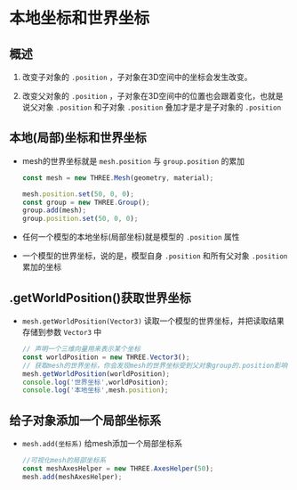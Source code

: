 # 本地坐标和世界坐标

## 概述

1. 改变子对象的 `.position` ，子对象在3D空间中的坐标会发生改变。

2. 改变父对象的 `.position` ，子对象在3D空间中的位置也会跟着变化，也就是说父对象 `.position` 和子对象 `.position` 叠加才是才是子对象的 `.position`

## 本地(局部)坐标和世界坐标

+ mesh的世界坐标就是 `mesh.position` 与 `group.position` 的累加

  ```js
  const mesh = new THREE.Mesh(geometry, material);

  mesh.position.set(50, 0, 0);
  const group = new THREE.Group();
  group.add(mesh);
  group.position.set(50, 0, 0);
  ```

+ 任何一个模型的本地坐标(局部坐标)就是模型的 `.position` 属性

+ 一个模型的世界坐标，说的是，模型自身 `.position` 和所有父对象 `.position` 累加的坐标

## .getWorldPosition()获取世界坐标

+ `mesh.getWorldPosition(Vector3)` 读取一个模型的世界坐标，并把读取结果存储到参数 `Vector3` 中

  ```js
  // 声明一个三维向量用来表示某个坐标
  const worldPosition = new THREE.Vector3();
  // 获取mesh的世界坐标，你会发现mesh的世界坐标受到父对象group的.position影响
  mesh.getWorldPosition(worldPosition);
  console.log('世界坐标',worldPosition);
  console.log('本地坐标',mesh.position);
  ```

## 给子对象添加一个局部坐标系

+ `mesh.add(坐标系)` 给mesh添加一个局部坐标系

  ```js
  //可视化mesh的局部坐标系
  const meshAxesHelper = new THREE.AxesHelper(50);
  mesh.add(meshAxesHelper);
  ```
